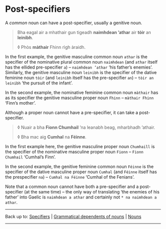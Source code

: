# Post-specifiers

A *common* noun can have a post-specifier, usually a genitive noun.

> Bha eagal air a mhathair gun tigeadh **naimhdean ’athar** air **tòir** an **leinibh**.
> 
> ◊ Phòs **màthair** Fhinn rìgh àraidh.

In the first example, the genitive masculine common noun `athar` is the specifier of the nominative plural common noun `naimhdean` (and `athar` itself has the ellided pre-specifier `a`) – `naimhdean ’athar` ‘his father’s enemies’. Similarly, the genitive masculine noun `leinibh` is the specifier of the dative feminine noun `tòir` (and `leinibh` itself has the pre-specifier `an`) – `tòir an leinibh` ‘the pursuit of the infant’.

In the second example, the nominative feminine common noun `màthair` has as its specifier the genitive masculine proper noun `Fhinn` – `màthair Fhinn` ‘Finn’s mother’.

Although a proper noun cannot have a pre-specifier, it can take a post-specifier.

> ◊ Nuair a bha **Fionn Chumhail** ’na leanabh beag, mharbhadh ’athair.
>
> ◊ Bha mac aig **Cumhal** na **Féinne**.

In the first example here, the genitive masculine proper noun `Chumhaill` is the specifier of the nominative masculine proper noun `Fionn` – `Fionn Chumhail` ‘Cumhal’s Finn’.

In the second example, the genitive feminine common noun `Féinne` is the specifier of the dative masculine proper noun `Cumhal` (and `Féinne` itself has the prespecifier `na`) – `Cumhal na Féinne` ‘Cumhal of the Fenians’.

Note that a common noun cannot have both a pre-specifier and a post-specifier (at the same time) – the only way of translating ‘the enemies of his father’ into Gaelic is `naimhdean a athar` and certainly not `* na naimhdean a athar`.

----

Back up to: [Specifiers](index.md) \| [Grammatical dependents of nouns](../index.md) \| [Nouns](../../index.md)

----
